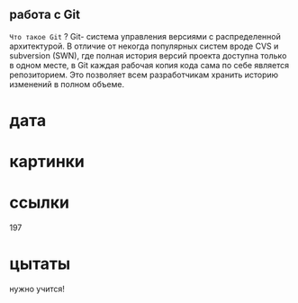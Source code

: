 ## работа с  Git
 `Что такое Git` ? 
Git- система управления версиями с распределенной архитектурой. В отличие от некогда популярных систем вроде CVS и subversion (SWN), где полная история версий проекта доступна только в одном месте, в Git каждая рабочая копия кода сама по себе является репозиторием. Это позволяет всем разработчикам хранить историю изменений в полном объеме.
# дата 

# картинки 

# ссылки 
 197
# цытаты  
нужно учится!